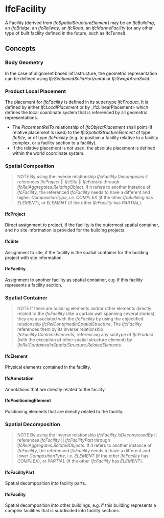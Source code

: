 # IfcFacility

A Facility (derived from _IfcSpatialStructureElement_) may be an _IfcBuilding_, an _IfcBridge_, an _IfcRailway_, an _IfcRoad_, an _IfcMarineFacility_ (or any other type of built facility defined in the future, such as IfcTunnel).<!-- end of definition -->

## Concepts

### Body Geometry

In the case of alignment based infrastructure, the geometric representation can be defined using _IfcSectionedSolidHorizontal_ or _IfcSweptAreaSolid_.

### Product Local Placement

The placement for _IfcFacility_ is defined in its supertype _IfcProduct_. It is defined by either _IfcLocalPlacement_ or by _IfcLinearPlacement> which defines the local coordinate system that is referenced by all geometric representations.

* The _PlacementRelTo_ relationship of _IfcObjectPlacement_ shall point (if relative placement is used) to the _IfcSpatialStructureElement_ of type _IfcSite_, or of type _IfcFacility_ (e.g. to position a facility relative to a facility complex, or a facility section to a facility).
* If the relative placement is not used, the absolute placement is defined within the world coordinate system.

### Spatial Composition

> NOTE  By using the inverse relationship _IfcFacility.Decomposes_ it references _IfcProject_ || _IfcSite_ || _IfcFacility_ through _IfcRelAggregates.RelatingObject_. If it refers to another instance of _IfcFacility_, the referenced _IfcFacility_ needs to have a different and higher _CompositionType_, i.e. _COMPLEX_ (if the other _IfcBuilding_ has _ELEMENT_), or _ELEMENT_ (if the other _IfcFacility_ has _PARTIAL_).

#### IfcProject

Direct assignment to project, if the facility is the outermost spatial container, and no site information is provided for the building projects.

#### IfcSite

Assignment to site, if the facility is the spatial container for the building project with site information.

#### IfcFacility

Assignment to another facility as spatial container, e.g. if this facility represents a facility section.

### Spatial Container

> NOTE  If there are building elements and/or other elements directly related to the _IfcFacility_ (like a curtain wall spanning several stories), they are associated with the _IfcFacility_ by using the objectified relationship _IfcRelContainedInSpatialStructure_. The _IfcFacility_ references them by its inverse relationship _IfcFacility.ContainsElements_, referencing any subtype of _IfcProduct_ (with the exception of other spatial structure element) by _IfcRelContainedInSpatialStructure.RelatedElements_.

#### IfcElement

Physical elements contained in the facility.

#### IfcAnnotation

Annotations that are directly related to the facility.

#### IfcPositioningElement

Positioning elements that are directly related to the facility.

### Spatial Decomposition

> NOTE  By using the inverse relationship _IfcFacility.IsDecomposedBy_ it references _IfcFacility_ || _IfcFacilityPart_ through _IfcRelAggregates.RelatedObjects_. If it refers to another instance of _IfcFacility_, the referenced _IfcFacility_ needs to have a different and lower _CompositionType_, i.e. _ELEMENT_ (if the other _IfcFacility_ has _COMPLEX_), or _PARTIAL_ (if the other _IfcFacility_ has _ELEMENT_).

#### IfcFacilityPart

Spatial decomposition into facility parts.

#### IfcFacility

Spatial decomposition into other buildings, e.g. if this building represents a complex facilities that is subdivided into facility sections.

